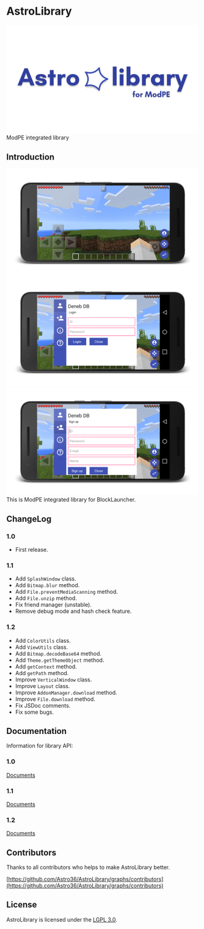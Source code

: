 # AstroLibrary
![logo](https://github.com/Astro36/AstroLibrary/blob/master/res/img_astro_library.png)
ModPE integrated library

## Introduction
![main](https://github.com/Astro36/AstroLibrary/blob/master/res/img_main.png)
![login](https://github.com/Astro36/AstroLibrary/blob/master/res/img_login.png)
![sign up](https://github.com/Astro36/AstroLibrary/blob/master/res/img_sign_up.png)
This is ModPE integrated library for BlockLauncher.

## ChangeLog

### 1.0
- First release.

### 1.1
- Add `SplashWindow` class.
- Add `Bitmap.blur` method.
- Add `File.preventMediaScanning` method.
- Add `File.unzip` method.
- Fix friend manager (unstable).
- Remove debug mode and hash check feature.

### 1.2
- Add `ColorUtils` class.
- Add `ViewUtils` class.
- Add `Bitmap.decodeBase64` method.
- Add `Theme.getThemeObject` method.
- Add `getContext` method.
- Add `getPath` method.
- Improve `VerticalWindow` class.
- Improve `Layout` class.
- Improve `AddonManager.download` method.
- Improve `File.download` method.
- Fix JSDoc comments.
- Fix some bugs.

## Documentation
Information for library API:

### 1.0
[Documents](https://astro36.github.io/AstroLibrary/1.0/index.html)

### 1.1
[Documents](https://astro36.github.io/AstroLibrary/1.1/index.html)

### 1.2
[Documents](https://astro36.github.io/AstroLibrary/1.2/index.html)

## Contributors
Thanks to all contributors who helps to make AstroLibrary better.

[https://github.com/Astro36/AstroLibrary/graphs/contributors](https://github.com/Astro36/AstroLibrary/graphs/contributors)

## License
AstroLibrary is licensed under the [LGPL 3.0](./LICENSE).
